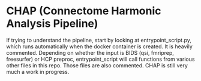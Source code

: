 # CHAP (Connectome Harmonic Analysis Pipeline)
If trying to understand the pipeline, start by looking at entrypoint_script.py, which runs automatically when the docker container is created. It is heavily commented. Depending on whether the input is BIDS (qsi, fmriprep, freesurfer) or HCP preproc, entrypoint_script will call functions from various other files in this repo. Those files are also commented. CHAP is still very much a work in progress. 
